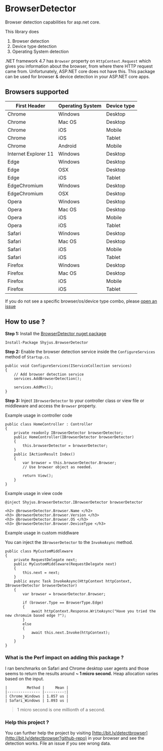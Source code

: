 # BrowserDetector
Browser detection capabilities for asp.net core.

This library does

1. Browser detection
2. Device type detection
3. Operating System detection

.NET framework 4.7 has `Browser` property on  `HttpContext.Request` which gives you information about the browser, from where there HTTP request came from. Unfortunately, ASP.NET core does not have this. This package can be used for browser & device detection in your ASP.NET core apps.




## Browsers supported

| First Header  | Operating System | Device type |
| ------------- | ------------- | ------------- |
| Chrome  | Windows  | Desktop  |
| Chrome  | Mac OS  | Desktop  |
| Chrome  | iOS  | Mobile  |
| Chrome  | iOS  | Tablet  |
| Chrome  | Android  | Mobile  |
| Internet Explorer 11  | Windows  | Desktop  |
| Edge  | Windows  | Desktop  |
| Edge  | OSX  | Desktop  |
| Edge  | iOS  | Tablet  |
| EdgeChromium  | Windows  | Desktop  |
| EdgeChromium  | OSX  | Desktop  |
| Opera  | Windows  | Desktop  |
| Opera  | Mac OS  | Desktop  |
| Opera  | iOS  | Mobile  |
| Opera  | iOS  | Tablet  |
| Safari  | Windows  | Desktop  |
| Safari  | Mac OS  | Desktop  |
| Safari  | iOS  | Mobile  |
| Safari  | iOS  | Tablet  |
| Firefox  | Windows  | Desktop  |
| Firefox  | Mac OS  | Desktop  |
| Firefox  | iOS  | Mobile  |
| Firefox  | iOS  | Tablet  |

If you do not see a specific browser/os/device type combo, please [open an issue](https://github.com/kshyju/BrowserDetector/issues/new)

## How to use ?

**Step 1:**
Install the [BrowserDetector nuget package](https://www.nuget.org/packages/Shyjus.BrowserDetector/)


````
Install-Package Shyjus.BrowserDetector
````

**Step 2:** Enable the browser detection service inside the `ConfigureServices` method of `Startup.cs`.

````
public void ConfigureServices(IServiceCollection services)
{
    // Add browser detection service
    services.AddBrowserDetection();

    services.AddMvc();
}
````
**Step 3:** Inject `IBrowserDetector` to your controller class or view file or middleware and access the `Browser` property.

Example usage in controller code

````
public class HomeController : Controller
{
    private readonly IBrowserDetector browserDetector;
    public HomeController(IBrowserDetector browserDetector)
    {
        this.browserDetector = browserDetector;
    }
    public IActionResult Index()
    {
        var browser = this.browserDetector.Browser;
        // Use browser object as needed.

        return View();
    }
}
````

Example usage in view code

````
@inject Shyjus.BrowserDetector.IBrowserDetector browserDetector

<h2> @browserDetector.Browser.Name </h2>
<h3> @browserDetector.Browser.Version </h3>
<h3> @browserDetector.Browser.OS </h3>
<h3> @browserDetector.Browser.DeviceType </h3>

````

Example usage in custom middlware

You can inject the `IBrowserDetector` to the `InvokeAsync` method.

````
public class MyCustomMiddleware
{
    private RequestDelegate next;
    public MyCustomMiddleware(RequestDelegate next)
    {
        this.next = next;
    }
    public async Task InvokeAsync(HttpContext httpContext, IBrowserDetector browserDetector)
    {
        var browser = browserDetector.Browser;

        if (browser.Type == BrowserType.Edge)
        {
            await httpContext.Response.WriteAsync("Have you tried the new chromuim based edge ?");
        }
        else
        {
            await this.next.Invoke(httpContext);
        }
    }
}
````
### What is the Perf impact on adding this package ?

I ran benchmarks on Safari and Chrome desktop user agents and those seems to return the results around **~ 1 micro second.** Heap allocation varies based on the input.

```
|         Method |     Mean |
|--------------- |---------:|
| Chrome_Windows | 1.057 us |
| Safari_Windows | 1.093 us |
````

> 1 micro second is one millionth of a second.

### Help this project ?

You can further help the project by visiting [http://bit.ly/detectbrowser](http://bit.ly/detectbrowser?github-repo) in your browser and see the detection works. File an issue if you see wrong data.
